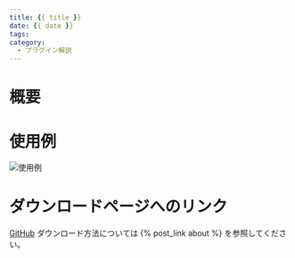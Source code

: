 ```yaml
---
title: {{ title }}
date: {{ date }}
tags:
category:
  - プラグイン解説
---
```


# 概要

# 使用例

![使用例](.png "使用例")

# ダウンロードページへのリンク

[GitHub](https://github.com/elleonard/DarkPlasma-MZ-Plugins/blob/release/DarkPlasma_.js)
ダウンロード方法については {% post_link about %} を参照してください。
